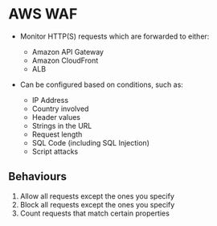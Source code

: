 # AWS WAF

* Monitor HTTP(S) requests which are forwarded to either:
    * Amazon API Gateway
    * Amazon CloudFront
    * ALB

* Can be configured based on conditions, such as:
    * IP Address
    * Country involved
    * Header values
    * Strings in the URL
    * Request length
    * SQL Code (including SQL Injection)
    * Script attacks

## Behaviours

1) Allow all requests except the ones you specify
2) Block all requests except the ones you specify
3) Count requests that match certain properties 

